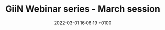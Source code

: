 ---
title:  "GiiN Webinar series - March session"
layout: webinar
date:   2022-03-01 16:06:19 +0100
talkdate: 2022-03-08
categories: webinar
speakers:
  - name: 
        - Andrew Holland
        - Valentina Sladky
    title: 
        - PhD
        - PhD
    institute: John Hopkins University
    nation: USA
    talk: ""
    pic: /assets/speakers/2022/03/sladky.png
    bio: "Valentina Sladky is an EMBO postdoctoral fellow in the laboratory of Dr. Andrew Holland at Johns Hopkins School of Medicine. She received her PhD from the Medical University of Innsbruck working in the laboratory of Andrea Villunger. Her research interests focus on the role of polyploidy in normal physiology and disease."
    website: https://www.hollandlab.com
    pubmed:  https://pubmed.ncbi.nlm.nih.gov/?term=Holland+AJ%5BAuthor%5D
  - name: 
      - Renata Basto
    title: 
      - PhD
    institute: Institute Curie
    nation: France
    talk: "Genetic instability from a single S-phase after whole genome duplication"
    pic: /assets/speakers/2022/03/basto.jpg
    bio: "After completing a PhD in genetics at the University of Lisbon and the CGM, Gif-sur-Yvette with R. Gomes and R. Karess, Renata Basto move to the team of Jordan Raff, at the Gurdon Institute, Cambridge UK as a post-doctoral fellow. She studied the consequences of centrosome number alterations in Drosophila. In 2009, she moved to the Cell Biology Department (UMR144) of the Institut Curie in Paris as a junior principal investigator (PI) with a CNRS position. She was promoted senior PI in 2014. R. Basto has been awarded with ERC starting and Consolidator grants, a EMBO YIP fellowship and was elected an EMBO member in 2017. Work in her lab addresses the mechanisms leading genetic instability and the consequences of centrosome and chromosome number alterations in a variety of model systems from Drosophila to human cancers."
    website:  https://science.institut-curie.org/research/multiscale-physics-biology-chemistry/umr144-subcellular-structure-and-cellular-dynamics/team-basto/
    pubmed: https://pubmed.ncbi.nlm.nih.gov/?term=Basto%252C+Renata%5BAuthor%5D
chairs:
  - name: 
    institute: 
  - name: 
    institute: 
---